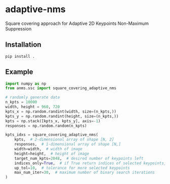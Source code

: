 # adaptive-nms
Square covering approach for Adaptive 2D Keypoints Non-Maximum Suppression

## Installation

```shell
pip install .
```

## Example

```python
import numpy as np
from anms.ssc import square_covering_adaptive_nms

# randomly generate data
n_kpts = 10000
width, height = 960, 720
kpts_x = np.random.randint(width, size=(n_kpts,))
kpts_y = np.random.randint(height, size=(n_kpts,))
kpts = np.stack([kpts_x, kpts_y], axis=-1)
responses = np.random.random(n_kpts)

kpts_idxs = square_covering_adaptive_nms(
    kpts,  # 2-dimensional array of shape [N, 2]
    responses,  # 1-dimensional array of shape [N,]
    width=width,  # width of image
    height=height,  # height of image
    target_num_kpts=2048,  # desired number of keypoints left
    indices_only=True,  # if True return indices of selected keypoints, else return selected keypoints
    up_tol=10,  # tolerance for more selected keypoints
    max_num_iter=30,  # maximum number of binary search iterations
)
```
